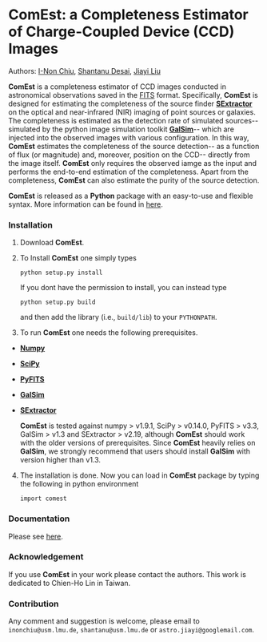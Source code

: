 # ComEst: a Completeness Estimator of Charge-Coupled Device (CCD) Images

Authors: 
[I-Non Chiu](inonchiu@usm.lmu.de), [Shantanu Desai](shantanu@usm.lmu.de), [Jiayi Liu](astro.jiayi@googlemail.com)

**ComEst** is a completeness estimator of CCD images conducted in astronomical observations saved in the [FITS](http://fits.gsfc.nasa.gov/fits_documentation.html) format. Specifically, **ComEst** is designed for estimating the completeness of the source finder **[SExtractor](http://www.astromatic.net/software/sextractor)** on the optical and near-infrared (NIR) imaging of point sources or galaxies. The completeness is estimated as the detection rate of simulated sources-- simulated by the python image simulation toolkit **[GalSim](https://github.com/GalSim-developers/GalSim)**-- which are injected into the observed images with various configuration. In this way, **ComEst** estimates the completeness of the source detection-- as a function of flux (or magnitude) and, moreover, position on the CCD-- directly from the image itself. **ComEst** only requires the observed iamge as the input and performs the end-to-end estimation of the completeness. Apart from the completeness, **ComEst** can also estimate the purity of the source detection. 

**ComEst** is released as a **Python** package with an easy-to-use and flexible syntax. More information can be found in [here](http://www.usm.uni-muenchen.de/people/inonchiu/ComEst.pdf).

### Installation

 1. Download **ComEst**.

 2. To Install **ComEst** one simply types
    
    ```
    python setup.py install
    ```
    
    If you dont have the permission to install, you can instead type
    
    ```
    python setup.py build
    ```
    
    and then add the library (i.e., `build/lib`) to your `PYTHONPATH`.

 3. To run **ComEst** one needs the following prerequisites.

  - **[Numpy](http://www.numpy.org/)** 
  - **[SciPy](http://www.scipy.org/)**
  - **[PyFITS](http://www.stsci.edu/institute/software_hardware/pyfits/Download)**
  - **[GalSim](https://github.com/GalSim-developers/GalSim)** 
  - **[SExtractor](http://www.astromatic.net/software/sextractor)**

    **ComEst** is tested against numpy > v1.9.1, SciPy > v0.14.0, PyFITS > v3.3, GalSim > v1.3 and SExtractor > v2.19, although **ComEst** should work with the older versions of prerequisites. Since **ComEst** heavily relies on **GalSim**, we strongly recommend that users should install **GalSim** with version higher than v1.3.

 4. The installation is done. Now you can load in **ComEst** package by typing the following in python environment 
    
    ```
    import comest
    ```

### Documentation

Please see [here](http://www.usm.uni-muenchen.de/people/inonchiu/ComEst/index.html).

### Acknowledgement

If you use **ComEst** in your work please contact the authors.
This work is dedicated to Chien-Ho Lin in Taiwan.


### Contribution

Any comment and suggestion is welcome, please email to `inonchiu@usm.lmu.de`, `shantanu@usm.lmu.de` or `astro.jiayi@googlemail.com`.

